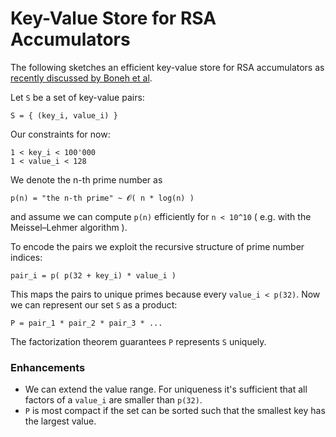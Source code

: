 # Key-Value Store for RSA Accumulators

The following sketches an efficient key-value store for RSA accumulators as [recently discussed by Boneh et al](https://eprint.iacr.org/2018/1188.pdf).


Let `S` be a set of key-value pairs:
```
S = { (key_i, value_i) }
```

Our constraints for now:

```
1 < key_i < 100'000
1 < value_i < 128
```

We denote the n-th prime number as 
```
p(n) = "the n-th prime" ~ 𝓞( n * log(n) )
```
and assume we can compute `p(n)` efficiently for `n < 10^10` ( e.g. with the Meissel–Lehmer algorithm ).

To encode the pairs we exploit the recursive structure of prime number indices:
```
pair_i = p( p(32 + key_i) * value_i )
```
This maps the pairs to unique primes because every `value_i < p(32)`. Now we can represent our set `S` as a product:
```
P = pair_1 * pair_2 * pair_3 * ...
```

The factorization theorem guarantees `P` represents `S` uniquely.



### Enhancements
- We can extend the value range. For uniqueness it's sufficient that all factors of a `value_i` are smaller than `p(32)`.
- `P` is most compact if the set can be sorted such that the smallest key has the largest value.
